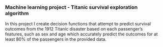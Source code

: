 ### Machine learning project - Titanic survival exploration algorithm

In this project I create decision functions that attempt to predict survival outcomes from the 1912 Titanic disaster based on each passenger’s features, such as sex and age which accurately predict the outcomes for at least 80% of the passengers in the provided data.
